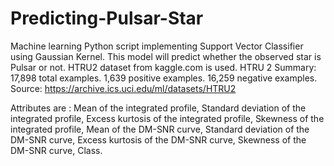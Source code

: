 # Predicting-Pulsar-Star
Machine learning Python script implementing Support Vector Classifier using Gaussian Kernel. This model will predict whether the observed star is Pulsar or not.
HTRU2 dataset from kaggle.com is used.
HTRU 2 Summary:
17,898 total examples.
1,639 positive examples.
16,259 negative examples.
Source: https://archive.ics.uci.edu/ml/datasets/HTRU2

Attributes are : 
Mean of the integrated profile, 
Standard deviation of the integrated profile, 
Excess kurtosis of the integrated profile, 
Skewness of the integrated profile, 
Mean of the DM-SNR curve, 
Standard deviation of the DM-SNR curve, 
Excess kurtosis of the DM-SNR curve, 
Skewness of the DM-SNR curve, 
Class.
